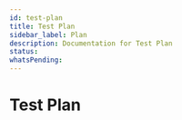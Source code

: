 ```yaml
---
id: test-plan
title: Test Plan
sidebar_label: Plan
description: Documentation for Test Plan
status: 
whatsPending: 
---
```


# Test Plan


